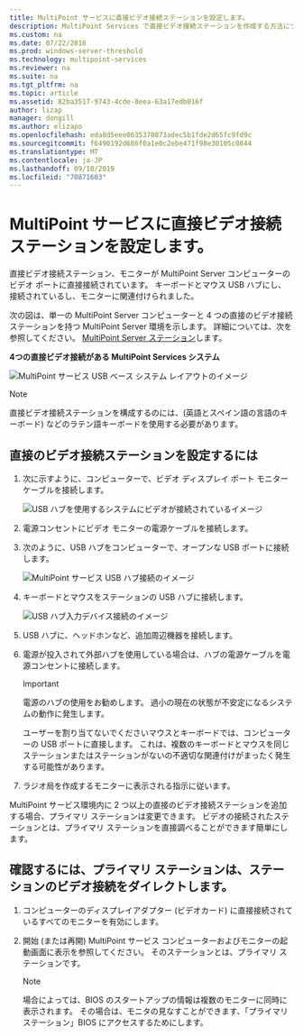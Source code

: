```yaml
---
title: MultiPoint サービスに直接ビデオ接続ステーションを設定します。
description: MultiPoint Services で直接ビデオ接続ステーションを作成する方法について説明します。
ms.custom: na
ms.date: 07/22/2016
ms.prod: windows-server-threshold
ms.technology: multipoint-services
ms.reviewer: na
ms.suite: na
ms.tgt_pltfrm: na
ms.topic: article
ms.assetid: 82ba3517-9743-4cde-8eea-63a17edb016f
author: lizap
manager: dongill
ms.author: elizapo
ms.openlocfilehash: eda8d5eee0635370873adec5b1fde2d65fc9fd9c
ms.sourcegitcommit: f6490192d686f0a1e0c2ebe471f98e30105c0844
ms.translationtype: MT
ms.contentlocale: ja-JP
ms.lasthandoff: 09/10/2019
ms.locfileid: "70871603"
---
```

# <a name="set-up-a-direct-video-connected-station-in-multipoint-services"></a>MultiPoint サービスに直接ビデオ接続ステーションを設定します。
直接ビデオ接続ステーション、モニターが MultiPoint Server コンピューターのビデオ ポートに直接接続されています。 キーボードとマウス USB ハブにし、接続されているし、モニターに関連付けられました。  
  
次の図は、単一の MultiPoint Server コンピューターと 4 つの直接のビデオ接続ステーションを持つ MultiPoint Server 環境を示します。 詳細については、次を参照してください。 [MultiPoint Server ステーション](MultiPoint-services-Stations.md)します。  
  
**4つの直接ビデオ接続がある MultiPoint Services システム**  
  
![MultiPoint サービス USB ベース システム レイアウトのイメージ](./media/WMSMultiPointServerUSBSystemLayout.gif)  
  
> [!NOTE]  
> 直接ビデオ接続ステーションを構成するのには、(英語とスペイン語の言語のキーボード) などのラテン語キーボードを使用する必要があります。  
  
## <a name="to-set-up-a-direct-video-connected-station"></a>直接のビデオ接続ステーションを設定するには  
  
1.  次に示すように、コンピューターで、ビデオ ディスプレイ ポート モニター ケーブルを接続します。  
  
    ![USB ハブを使用するシステムにビデオが接続されているイメージ](./media/WMSVideoConnection.gif) 
  
2.  電源コンセントにビデオ モニターの電源ケーブルを接続します。  
  
3.  次のように、USB ハブをコンピューターで、オープンな USB ポートに接続します。  
  
    ![MultiPoint サービス USB ハブ接続のイメージ](./media/WMSUSBHubConnection.gif)  
  
4.  キーボードとマウスをステーションの USB ハブに接続します。  
  
    ![USB ハブ入力デバイス接続のイメージ](./media/WMSUSBDeviceConnection.gif)  
  
5.  USB ハブに、ヘッドホンなど、追加周辺機器を接続します。  
  
6.  電源が投入されて外部ハブを使用している場合は、ハブの電源ケーブルを電源コンセントに接続します。  
  
    > [!IMPORTANT]  
    > 電源のハブの使用をお勧めします。 過小の現在の状態が不安定になるシステムの動作に発生します。  
    >   
    > ユーザーを割り当てないでくださいマウスとキーボードでは、コンピューターの USB ポートに直接します。 これは、複数のキーボードとマウスを同じステーションまたはステーションがないの不適切な関連付けがまったく発生する可能性があります。  
  
7.  ラジオ局を作成するモニターに表示される指示に従います。  
  
MultiPoint サービス環境内に 2 つ以上の直接のビデオ接続ステーションを追加する場合、プライマリ ステーションは変更できます。 ビデオの接続されたステーションとは、プライマリ ステーションを直接調べることができます簡単にします。  
  
## <a name="to-find-out-which-direct-video-connected-station-is-the-primary-station"></a>確認するには、プライマリ ステーションは、ステーションのビデオ接続をダイレクトします。  
  
1.  コンピューターのディスプレイアダプター (ビデオカード) に直接接続されているすべてのモニターを有効にします。  
  
2.  開始 (または再開) MultiPoint サービス コンピューターおよびモニターの起動画面に表示を参照してください。 そのステーションとは、プライマリ ステーションです。  
  
    > [!NOTE]  
    > 場合によっては、BIOS のスタートアップの情報は複数のモニターに同時に表示されます。 その場合は、モニタの見なすことができます、「プライマリ ステーション」BIOS にアクセスするためにします。